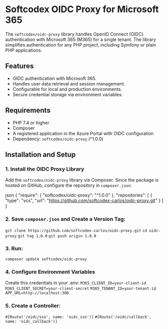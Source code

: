 # Softcodex OIDC Proxy for Microsoft 365

The `softcodex/oidc-proxy` library handles OpenID Connect (OIDC) authentication with Microsoft 365 (M365) for a single tenant. The library simplifies authentication for any PHP project, including Symfony or plain PHP applications.

## Features
- OIDC authentication with Microsoft 365.
- Handles user data retrieval and session management.
- Configurable for local and production environments.
- Secure credential storage via environment variables.

## Requirements
- PHP 7.4 or higher
- Composer
- A registered application in the Azure Portal with OIDC configuration
- Dependency: `softcodex/oidc-proxy` (^1.0.0)

## Installation and Setup

### 1. Install the OIDC Proxy Library
Add the `softcodex/oidc-proxy` library via Composer. Since the package is hosted on GitHub, configure the repository in `composer.json`:

json
{
    "require": {
        "softcodex/oidc-proxy": "^1.0.0"
    },
    "repositories": [
        {
            "type": "vcs",
            "url": "https://github.com/softcodex-carlos/oidc-proxy.git"
        }
    ]
}

### 2. Save `composer.json` and Create a Version Tag:

`git clone https://github.com/softcodex-carlos/oidc-proxy.git`
`cd oidc-proxy`
`git tag 1.0.0`
`git push origin 1.0.0`

### 3. Run:

`composer update softcodex/oidc-proxy`

### 4. Configure Environment Variables
Create this credentials in your .env:
`M365_CLIENT_ID=your-client-id`
`M365_CLIENT_SECRET=your-client-secret`
`M365_TENANT_ID=your-tenant-id`
`APP_URL=http://localhost:300`

### 5. Create a Controller:
`#[Route('/oidc/sso', name: 'oidc_sso')]`
`#[Route('/oidc/callback', name: 'oidc_callback')]`